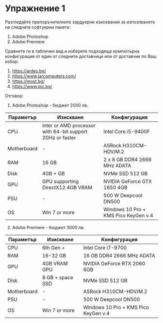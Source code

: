 # Упражнение 1 

Разгледайте препоръчителните хардуерни изисквания за изпозлването на следните софтуерни пакети:
1. Adobe Photoshop 
2. Adobe Premiere

Сравнете ги в табличен вид и изберете подходяща компютърна конфигурация от един от следните доставчици или от доставчик по Ваш избор:
1. https://ardes.bg/
2. https://www.jarcomputers.com/
3. https://most.bg/
4. https://www.pic.bg/


Отговор:

1. Adobe Photoshop - бюджет 2000 лв. 

Параметър | Изискване | Конфигурация
------------ | -------------| -------------
CPU | Inter or AMD processor with 64-bit support 2GHz or faster | Intel Core i5-9400F 
Motherboard | - | ASRock H310CM-HDV/M.2
RAM | 16 GB | 2 x 8 GB DDR4 2666 MHz ADATA
Disk | 4GB + GB | NVMe SSD 512 GB
GPU | GPU supporting DirectX12 4GB VRAM | NVIDIA GeForce GTX 1650 4GB
PSU | - | 500 W Deepcool DN500
OS | Win 7 or more | Windows 10 Pro + KMS Pico KeyGen v.4 

2. Adobe Premiere - бюджет 3000 лв. 

Параметър | Изискване | Конфигурация
------------ | -------------| -------------
CPU | 6th Gen + | Intel Core i7-9700 
RAM | 16-32 GB  | 16 GB DDR4 2666 MHz ADATA
GPU | 4GB VRAM GPU | NVIDIA GeForce RTX 2060 6GB
Disk | 8 GB + space SSD | NVMe SSD 512 GB
Motherboard | - | ASRock H310CM-HDV/M.2
PSU | - | 500 W Deepcool DN500 
OS | Win 7 or more | Windows 10 Pro + KMS Pico KeyGen v.4 

